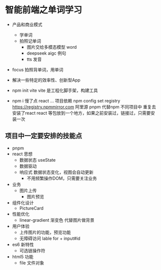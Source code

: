 # 智能前端之单词学习
- 产品和商业模式
    - 学单词 
    - 拍照记单词
        - 图片交给多模态模型 word
        - deepseek aigc 例句
        - tts 发音
- focus
  拍照背单词，用单词
- 解决一些特定的效率性、创新型App

- npm init vite
    vite 是工程化脚手架，构建工具
- npm i 慢了点
    react ... 项目依赖
    npm config set registry https://registry.npmmirror.com 阿里源
    pnpm 代替npm 
    不同项目中 重复去安装了react
    react 等包放到一个地方，如果之前安装过，链接过，只需要安装一次

## 项目中一定要安排的技能点
- pnpm
- react 思想
    - 数据状态 useState
    - 数据驱动
    - 响应式 数据状态变化，视图会自动更新   
        - 不用频繁操作DOM，只需要关注业务
- 业务
    - 图片上传
        - 图片预览
- 组件化设计
    - PictureCard
- 性能优化
    - linear-gradient 渐变色 代替图片做背景
- 用户体验
    - 上传图片的功能，预览功能
    - 无障碍访问
       lable for + input#id
- es6 新特性
    - 可选链操作符
- html5 功能
    - file 文件对象